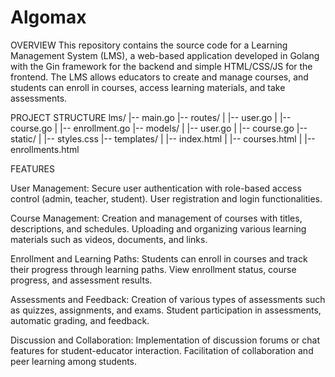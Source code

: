 # Algomax

OVERVIEW
This repository contains the source code for a Learning Management System (LMS), a web-based application developed in Golang with the Gin framework for the backend and simple HTML/CSS/JS for the frontend. The LMS allows educators to create and manage courses, and students can enroll in courses, access learning materials, and take assessments.

PROJECT STRUCTURE
lms/
|-- main.go
|-- routes/
|   |-- user.go
|   |-- course.go
|   |-- enrollment.go
|-- models/
|   |-- user.go
|   |-- course.go
|-- static/
|   |-- styles.css
|-- templates/
|   |-- index.html
|   |-- courses.html
|   |-- enrollments.html

FEATURES

User Management:
Secure user authentication with role-based access control (admin, teacher, student).
User registration and login functionalities.

Course Management:
Creation and management of courses with titles, descriptions, and schedules.
Uploading and organizing various learning materials such as videos, documents, and links.

Enrollment and Learning Paths:
Students can enroll in courses and track their progress through learning paths.
View enrollment status, course progress, and assessment results.

Assessments and Feedback:
Creation of various types of assessments such as quizzes, assignments, and exams.
Student participation in assessments, automatic grading, and feedback.

Discussion and Collaboration:
Implementation of discussion forums or chat features for student-educator interaction.
Facilitation of collaboration and peer learning among students.
